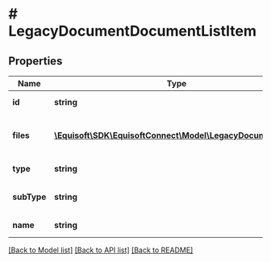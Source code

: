 # # LegacyDocumentDocumentListItem

## Properties

Name | Type | Description | Notes
------------ | ------------- | ------------- | -------------
**id** | **string** | id of the document | [optional]
**files** | [**\Equisoft\SDK\EquisoftConnect\Model\LegacyDocumentFile[]**](LegacyDocumentFile.md) | Files contained inside the document | [optional]
**type** | **string** | type of the document | [optional]
**subType** | **string** | subtype of the document | [optional]
**name** | **string** | name of the document | [optional]

[[Back to Model list]](../../README.md#models) [[Back to API list]](../../README.md#endpoints) [[Back to README]](../../README.md)
